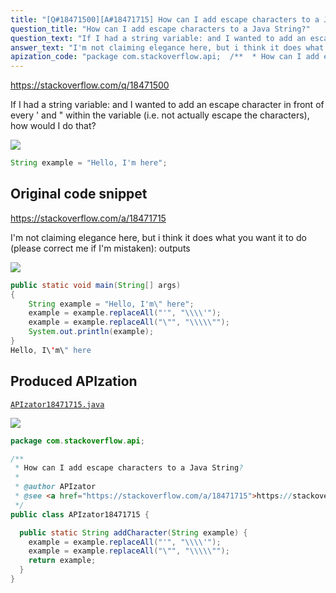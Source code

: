 ```yaml
---
title: "[Q#18471500][A#18471715] How can I add escape characters to a Java String?"
question_title: "How can I add escape characters to a Java String?"
question_text: "If I had a string variable: and I wanted to add an escape character in front of every ' and \" within the variable (i.e. not actually escape the characters), how would I do that?"
answer_text: "I'm not claiming elegance here, but i think it does what you want it to do (please correct me if I'm mistaken): outputs"
apization_code: "package com.stackoverflow.api;  /**  * How can I add escape characters to a Java String?  *  * @author APIzator  * @see <a href=\"https://stackoverflow.com/a/18471715\">https://stackoverflow.com/a/18471715</a>  */ public class APIzator18471715 {    public static String addCharacter(String example) {     example = example.replaceAll(\"'\", \"\\\\\\\\'\");     example = example.replaceAll(\"\\\"\", \"\\\\\\\\\\\"\");     return example;   } }"
---
```


https://stackoverflow.com/q/18471500

If I had a string variable:
and I wanted to add an escape character in front of every &#x27; and &quot; within the variable (i.e. not actually escape the characters), how would I do that?


<div class="code-logo"><img src="/stackoverflow.png" /></div>

```java
String example = "Hello, I'm here";
```


## Original code snippet

https://stackoverflow.com/a/18471715

I&#x27;m not claiming elegance here, but i think it does what you want it to do (please correct me if I&#x27;m mistaken):
outputs

<div class="code-logo"><img src="/stackoverflow.png" /></div>

```java
public static void main(String[] args)
{
    String example = "Hello, I'm\" here";
    example = example.replaceAll("'", "\\\\'");
    example = example.replaceAll("\"", "\\\\\"");
    System.out.println(example);
}
Hello, I\'m\" here
```

## Produced APIzation

[`APIzator18471715.java`](https://github.com/pasqualesalza/apization/raw/main/data/search/APIzator18471715.java)

<div class="code-logo"><img src="/apizator.png" /></div>

```java
package com.stackoverflow.api;

/**
 * How can I add escape characters to a Java String?
 *
 * @author APIzator
 * @see <a href="https://stackoverflow.com/a/18471715">https://stackoverflow.com/a/18471715</a>
 */
public class APIzator18471715 {

  public static String addCharacter(String example) {
    example = example.replaceAll("'", "\\\\'");
    example = example.replaceAll("\"", "\\\\\"");
    return example;
  }
}

```